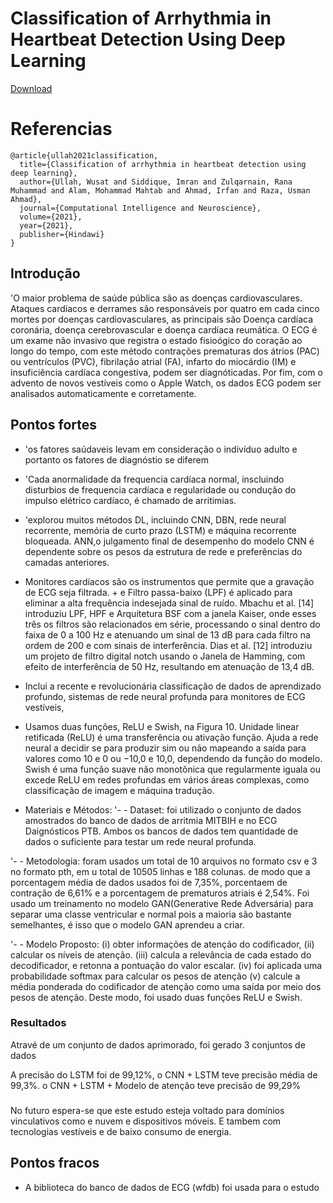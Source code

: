 # Classification of Arrhythmia in Heartbeat Detection Using Deep Learning

[Download](https://downloads.hindawi.com/journals/cin/2021/2195922.pdf)


# Referencias
```
@article{ullah2021classification,
  title={Classification of arrhythmia in heartbeat detection using deep learning},
  author={Ullah, Wusat and Siddique, Imran and Zulqarnain, Rana Muhammad and Alam, Mohammad Mahtab and Ahmad, Irfan and Raza, Usman Ahmad},
  journal={Computational Intelligence and Neuroscience},
  volume={2021},
  year={2021},
  publisher={Hindawi}
}
```

## Introdução

'O maior problema de saúde pública são as doenças cardiovasculares. Ataques cardíacos e derrames são responsáveis por quatro em cada cinco mortes por doenças cardiovasculares, as principais são Doença cardíaca coronária, doença cerebrovascular e doença cardíaca reumática. O ECG é um exame não invasivo que registra o estado fisioógico do coração ao longo do tempo, com este método contrações prematuras dos átrios (PAC) ou ventrículos (PVC), fibrilação atrial (FA), infarto do miocárdio (IM) e insuficiência cardíaca congestiva, podem ser diagnóticadas. Por fim, com o advento de novos vestíveis como o Apple Watch, os dados ECG podem ser analisados automaticamente e corretamente.

## Pontos fortes
- 'os fatores saúdaveis levam em consideração o indivíduo adulto e portanto os fatores de diagnóstio se diferem 

- 'Cada anormalidade da frequencia cardíaca normal, inscluindo disturbios de frequencia cardíaca e regularidade ou condução do impulso elétrico cardíaco, é chamado de arritimias.

- 'explorou muitos métodos DL, incluindo CNN, DBN, rede neural recorrente, memória de curto prazo (LSTM) e máquina recorrente bloqueada.
ANN,o julgamento final de desempenho do modelo 
CNN é dependente sobre os pesos da estrutura de rede e preferências do camadas anteriores.

- Monitores cardíacos são os instrumentos que permite que a gravação de ECG seja filtrada. + e Filtro passa-baixo (LPF) é aplicado para eliminar a alta frequência indesejada sinal de ruído. Mbachu et al. [14] introduziu LPF, HPF e Arquitetura BSF com a janela Kaiser, onde esses três os filtros são relacionados em série, processando o sinal dentro do faixa de 0 a 100 Hz e atenuando um sinal de 13 dB para cada filtro na ordem de 200 e com sinais de interferência. Dias et al. [12] introduziu um projeto de filtro digital notch usando o Janela de Hamming, com efeito de interferência de 50 Hz,
resultando em atenuação de 13,4 dB.

- Inclui a recente e revolucionária classificação de dados de aprendizado profundo, sistemas de rede neural profunda para monitores de ECG vestíveis,

- Usamos duas funções, ReLU e Swish, na Figura 10. Unidade linear retificada (ReLU) é uma transferência ou ativação função. Ajuda a rede neural a decidir se para produzir sim ou não mapeando a saída para valores como 10 e 0 ou −10,0 e 10,0, dependendo da função do modelo. Swish é uma função suave não monotônica que regularmente iguala ou excede ReLU em redes profundas em vários
áreas complexas, como classificação de imagem e máquina tradução.

- Materiais e Métodos:
'- - Dataset: foi utilizado o conjunto de dados amostrados do banco de dados de arritmia MITBIH e no ECG Daignósticos PTB. Ambos os bancos de dados tem quantidade de dados o suficiente para testar um rede neural profunda.

'- - Metodologia: foram usados um total de 10 arquivos no formato csv e 3 no formato pth, em u total de 10505 linhas e 188 colunas. de modo que a porcentagem média de dados usados foi de 7,35%, porcentaem de contração de 6,61% e a porcentagem de prematuros atriais é 2,54%.
 Foi usado um treinamento no modelo GAN(Generative Rede Adversária) para separar uma classe ventricular e normal pois a maioria são bastante semelhantes, é isso que o modelo GAN aprendeu a criar.  

'- - Modelo Proposto:
(i) obter informações de atenção do codificador,
(ii) calcular os níveis de atenção.
(iii) calcula a relevância de cada estado do decodificador, e retonna a pontuação do valor escalar.
(iv) foi aplicada uma probabilidade softmax para calcular os pesos de atenção
(v) calcule a média ponderada do codificador de atenção como uma saída por meio dos pesos de atenção.
Deste modo, foi usado duas funções ReLU e Swish.


### Resultados
Atravé de um conjunto de dados aprimorado, foi gerado 3 conjuntos de dados

A precisão do LSTM foi de 99,12%, 
o CNN + LSTM teve precisão média de 99,3%.
o CNN + LSTM + Modelo de atenção teve precisão de 99,29%


###
No futuro espera-se que este estudo esteja voltado para domínios vinculativos como e nuvem e dispositivos móveis. E tambem com tecnologias vestíveis e de baixo consumo de energia.

## Pontos fracos
- A biblioteca do banco de dados de ECG (wfdb) foi usada para o estudo